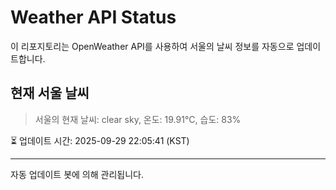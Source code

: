 
# Weather API Status

이 리포지토리는 OpenWeather API를 사용하여 서울의 날씨 정보를 자동으로 업데이트합니다.

## 현재 서울 날씨
> 서울의 현재 날씨: clear sky, 온도: 19.91°C, 습도: 83%

⏳ 업데이트 시간: 2025-09-29 22:05:41 (KST)

---
자동 업데이트 봇에 의해 관리됩니다.
